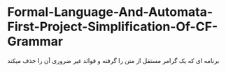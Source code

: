 # Formal-Language-And-Automata-First-Project-Simplification-Of-CF-Grammar
برنامه ای که یک گرامر مستقل از متن را گرفته و قوائد غیر ضروری آن را حذف میکند
